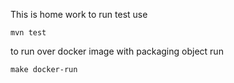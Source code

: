 This is home work
to run test use

`mvn test`

to run over docker image with packaging object
run

`make docker-run`